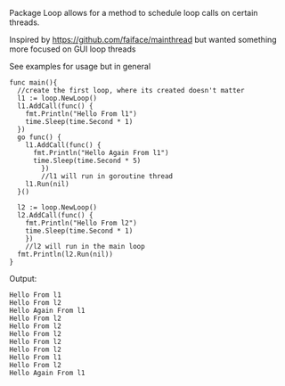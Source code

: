 Package Loop allows for a method to schedule loop calls on certain threads.

Inspired by https://github.com/faiface/mainthread but wanted something more focused on GUI loop threads

See examples for usage but in general

```golang
func main(){
  //create the first loop, where its created doesn't matter
  l1 := loop.NewLoop()
  l1.AddCall(func() {
    fmt.Println("Hello From l1")
    time.Sleep(time.Second * 1)
  })
  go func() {
    l1.AddCall(func() {
      fmt.Println("Hello Again From l1")
      time.Sleep(time.Second * 5)
        })
        //l1 will run in goroutine thread
    l1.Run(nil)
  }()

  l2 := loop.NewLoop()
  l2.AddCall(func() {
    fmt.Println("Hello From l2")
    time.Sleep(time.Second * 1)
    })
    //l2 will run in the main loop
  fmt.Println(l2.Run(nil))
}
```
Output:
```
Hello From l1
Hello From l2
Hello Again From l1
Hello From l2
Hello From l2
Hello From l2
Hello From l2
Hello From l2
Hello From l1
Hello From l2
Hello Again From l1
```
